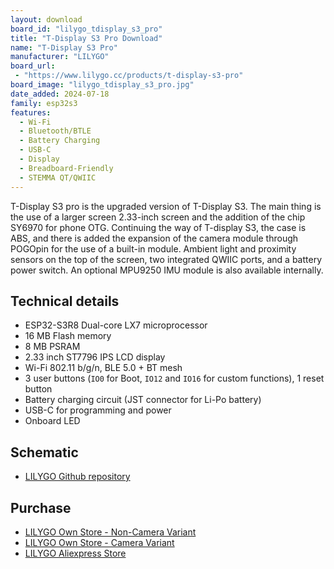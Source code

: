 ```yaml
---
layout: download
board_id: "lilygo_tdisplay_s3_pro"
title: "T-Display S3 Pro Download"
name: "T-Display S3 Pro"
manufacturer: "LILYGO"
board_url:
 - "https://www.lilygo.cc/products/t-display-s3-pro"
board_image: "lilygo_tdisplay_s3_pro.jpg"
date_added: 2024-07-18
family: esp32s3
features:
  - Wi-Fi
  - Bluetooth/BTLE
  - Battery Charging
  - USB-C
  - Display
  - Breadboard-Friendly
  - STEMMA QT/QWIIC
---
```


T-Display S3 pro is the upgraded version of T-Display S3.
The main thing is the use of a larger screen 2.33-inch screen and the addition of the chip SY6970 for phone OTG.
Continuing the way of T-display S3, the case is ABS, and there is added the expansion of the camera module through POGOpin for the use of a built-in module. Ambient light and proximity sensors on the top of the screen, two integrated QWIIC ports, and a battery power switch. An optional MPU9250 IMU module is also available internally.

## Technical details

* ESP32-S3R8 Dual-core LX7 microprocessor
* 16 MB Flash memory
* 8 MB PSRAM
* 2.33 inch ST7796 IPS LCD display
* Wi-Fi 802.11 b/g/n, BLE 5.0 + BT mesh
* 3 user buttons (`IO0` for Boot, `IO12` and `IO16` for custom functions), 1 reset button
* Battery charging circuit (JST connector for Li-Po battery)
* USB-C for programming and power
* Onboard LED

## Schematic

- [LILYGO Github repository](https://github.com/Xinyuan-LilyGO/T-Display-S3-Pro)

## Purchase

* [LILYGO Own Store - Non-Camera Variant](https://www.lilygo.cc/products/t-display-s3-pro?variant=43111690141877)
* [LILYGO Own Store - Camera Variant](https://www.lilygo.cc/products/t-display-s3-pro?variant=43111690764469)
* [LILYGO Aliexpress Store](https://lilygo.aliexpress.com/store/2090076)